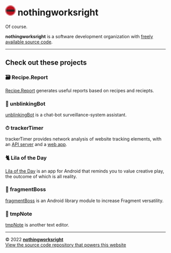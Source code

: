 # <img src="img/favicon.svg" height="32" width="32" /> nothingworksright  

Of course.  

__nothingworksright__ is a software development organization with [freely available source code](https://github.com/nothingworksright).  

___

## Check out these projects  

### 🗃 Recipe.Report  

[Recipe.Report](https://www.recipe.report/) generates useful reports based on recipes and reciepts.  

### 🤖 unblinkingBot  

[unblinkingBot](https://www.unblinkingbot.com/) is a chat-bot surveillance-system assistant.  

### ⏱ trackerTimer  

trackerTimer provides network analysis of website tracking elements, with an [API server](https://github.com/nothingworksright/trackertimer_api) and a [web app](https://github.com/nothingworksright/trackertimer_webapp).  

### 🐈 Lila of the Day  

[Lila of the Day](https://github.com/nothingworksright/lilaoftheday_android) is an app for Android that reminds you to value creative play, the outcome of which is all reality.  

### 📱 fragmentBoss  

[fragmentBoss](https://github.com/nothingworksright/fragmentBoss) is an Android library module to increase Fragment versatility.  

### 📓 tmpNote  

[tmpNote](https://tmpnote.com/) is another text editor.  

___

&copy; 2022 [__nothingworksright__](https://github.com/nothingworksright)  
[View the source code repository that powers this website](https://github.com/nothingworksright/nothingworksright.github.io)  
